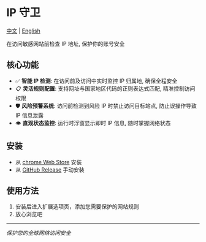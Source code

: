 # IP 守卫

[中文](./README.cn.md) | [English](./README.md)

在访问敏感网站前检查 IP 地址, 保护你的账号安全

## 核心功能

- ✅ **智能 IP 检测**: 在访问前及访问中实时监控 IP 归属地, 确保全程安全
- 📋 **灵活规则配置**: 支持网址与国家地区代码的正则表达式匹配, 精准控制访问权限
- 🛡️ **风险预警系统**: 访问前检测到风险 IP 时禁止访问目标站点, 防止误操作导致 IP 信息泄露
- 👁️ **直观状态监控**: 运行时浮窗显示即时 IP 信息, 随时掌握网络状态

## 安装

- 从 [chrome Web Store](https://chromewebstore.google.com/detail/ip%E5%AE%88%E5%8D%AB/epcicgnmhkepgenjjmkdelmkjacbdicc?hl=zh-CN&utm_source=ext_sidebar) 安装
- 从 [GitHub Release](https://github.com/KairuiLiu/ip-gatekeeper/releases) 手动安装

## 使用方法

1. 安装后进入扩展选项页，添加您需要保护的网站规则
2. 放心浏览吧

---

*保护您的全球网络访问安全*

